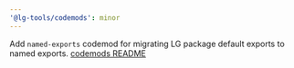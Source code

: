 ```yaml
---
'@lg-tools/codemods': minor
---
```


Add `named-exports` codemod for migrating LG package default exports to named exports. [codemods README](https://github.com/mongodb/leafygreen-ui/tree/main/tools/codemods#named-exports)
